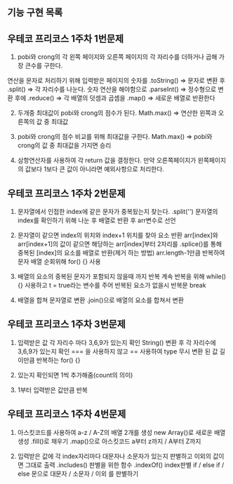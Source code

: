 ## 기능 구현 목록
## 우테코 프리코스 1주차 1번문제

1. pobi와 crong의 각 왼쪽 페이지와 오른쪽 페이지의
각 자리수를 더하거나 곱해 가장 큰수를 구한다.

연산을 문자로 처리하기 위해 입력받은 페이지의 숫자를
.toString() => 문자로 변환 후
.split() => 각 자리수를 나눈다.
숫자 연산을 해야함으로
.parseInt() => 정수형으로 변환 후에
.reduce() => 각 배열의 덧셈과 곱셈을
.map() => 새로운 배열로 반환한다

2. 두개중 최대값이 pobi와 crong의 점수가 된다.
Math.max() =>  연산한 왼쪽과 오른쪽의 값 중 최대값

3. pobi와 crong의 점수 비교를 위해 최대값을 구한다.
Math.max() => pobi와 crong의 값 중 최대값을 가지면 승리

4. 삼항연산자를 사용하여 각 return 값을 결정한다.
만약 오른쪽페이지가 왼쪽페이지의 값보다 1보다 큰 값이 아니라면 예외사항으로 처리한다.

## 우테코 프리코스 1주차 2번문제

1. 문자열에서 인접한 index에 같은 문자가 중복됬는지 찾는다.
.split('') 문자열의 index를 확인하기 위해 나눈 후 배열로 반환 후 arr변수로 선언

2. 문자열이 같으면 index의 위치와 index+1 위치를 찾아 요소 반환
arr[index]와 arr[index+1]의 값이 같으면 해당하는 arr[index]부터 2자리를
.splice()를 통해 중복된 [index]의 요소를 배열로 반환(제거 하는 방법)
arr.length-1만큼 반복하여 문자 배열 순회위해 for() {} 사용

3. 배열의 요소의 중복된 문자가 포함되지 않을때 까지 반복
계속 반복을 위해 while() {} 사용하고
t = true라는 변수를 주어 반복된 요소가 없을시 반복문 break

4. 배열을 합쳐 문자열로 변환
.join()으로 배열의 요소를 합쳐서 변환

## 우테코 프리코스 1주차 3번문제

1. 입력받은 값 각 자리수 마다 3,6,9가 있는지 확인
String() 변환 후 각 자리수에 3,6,9가 있는지 확인
=== 을 사용하지 않고 == 사용하여 type 무시
변환 된 값 길이만큼 반복하는 for() {}

2. 있는지 확인되면 1씩 추가해줌(count의 의미)

3. 1부터 입력받은 값만큼 반복

## 우테코 프리코스 1주차 4번문제

1. 아스킷코드를 사용하여 a-z / A-Z의 배열 2개를 생성
new Array()로 새로운 배열 생성
.fill()로 채우기
.map()으로 아스킷코드 a부터 z까지 / A부터 Z까지

2. 입력받은 값에 각 index자리마다 대문자나 소문자가 있는지 판별하고 이외의 값이면 그대로 출력 
.includes() 판별을 위한 함수
.indexOf() index판별
if / else if / else 문으로 대문자 / 소문자 / 이외 를 판별하기